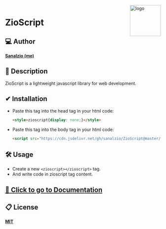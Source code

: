 <img src="https://github.com/sanalzio/ZioScript/blob/master/docs/icon-upsize.png?raw=true" alt="logo" align="right" width=100 />

# ZioScript

## 💻 Author
[**Sanalzio (me)**](https://sanalzio.github.io/)

## 💬 Description
ZioScript is a lightweight javascript library for web development.

## ✔ Installation
- Paste this tag into the head tag in your html code:
    ```html
    <style>zioscript{display: none;}</style>
    ```
- Paste this tag into the body tag in your html code:
    ```html
    <script src="https://cdn.jsdelivr.net/gh/sanalzio/ZioScript@master/index.js"></script>
    ```


## 🛠 Usage
- Create a new `<zioscript></zioscript>` tag.
- And write code in zioscript tag content.

## [📙 Click to go to Documentation](https://sanalzio.github.io/ZioScript/doc.html)

## 📋 License
[**MIT**](https://raw.githubusercontent.com/sanalzio/ZioScript/master/LICENSE)
